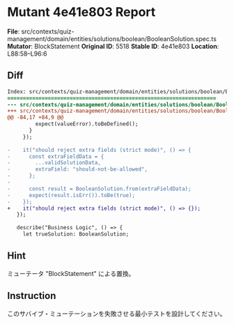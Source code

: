 # Mutant 4e41e803 Report

**File**: src/contexts/quiz-management/domain/entities/solutions/boolean/BooleanSolution.spec.ts
**Mutator**: BlockStatement
**Original ID**: 5518
**Stable ID**: 4e41e803
**Location**: L88:58–L96:6

## Diff

```diff
Index: src/contexts/quiz-management/domain/entities/solutions/boolean/BooleanSolution.spec.ts
===================================================================
--- src/contexts/quiz-management/domain/entities/solutions/boolean/BooleanSolution.spec.ts	original
+++ src/contexts/quiz-management/domain/entities/solutions/boolean/BooleanSolution.spec.ts	mutated #5518
@@ -84,17 +84,9 @@
         expect(valueError).toBeDefined();
       }
     });
 
-    it("should reject extra fields (strict mode)", () => {
-      const extraFieldData = {
-        ...validSolutionData,
-        extraField: "should-not-be-allowed",
-      };
-
-      const result = BooleanSolution.from(extraFieldData);
-      expect(result.isErr()).toBe(true);
-    });
+    it("should reject extra fields (strict mode)", () => {});
   });
 
   describe("Business Logic", () => {
     let trueSolution: BooleanSolution;
```

## Hint

ミューテータ "BlockStatement" による置換。

## Instruction

このサバイブ・ミューテーションを失敗させる最小テストを設計してください。
